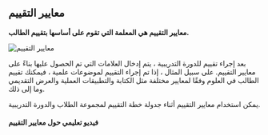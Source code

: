 ## معايير التقييم

**معايير التقييم هي المعلمة التي تقوم على أساسها بتقييم الطالب.**

![معايير التقييم](https://docs.erpnext.com/files/education-assessment-criteria.png)

بعد إجراء تقييم للدورة التدريبية ، يتم إدخال العلامات التي تم الحصول عليها بناءً على معايير التقييم. على سبيل المثال ، إذا تم إجراء التقييم لموضوعات علمية ، فيمكنك تقييم الطالب في العلوم وفقًا لمعايير مختلفة مثل الكتابة والتطبيقات العملية والعرض التقديمي وما إلى ذلك.

يمكن استخدام معايير التقييم أثناء جدولة خطة التقييم لمجموعة الطلاب والدورة التدريبية.

#### فيديو تعليمي حول معايير التقييم